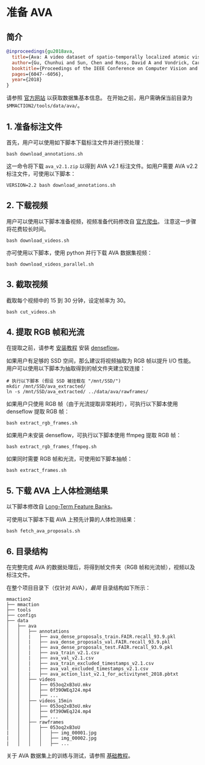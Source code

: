 # 准备 AVA

## 简介

<!-- [DATASET] -->

```BibTeX
@inproceedings{gu2018ava,
  title={Ava: A video dataset of spatio-temporally localized atomic visual actions},
  author={Gu, Chunhui and Sun, Chen and Ross, David A and Vondrick, Carl and Pantofaru, Caroline and Li, Yeqing and Vijayanarasimhan, Sudheendra and Toderici, George and Ricco, Susanna and Sukthankar, Rahul and others},
  booktitle={Proceedings of the IEEE Conference on Computer Vision and Pattern Recognition},
  pages={6047--6056},
  year={2018}
}
```

请参照 [官方网站](https://research.google.com/ava/index.html) 以获取数据集基本信息。
在开始之前，用户需确保当前目录为 `$MMACTION2/tools/data/ava/`。

## 1. 准备标注文件

首先，用户可以使用如下脚本下载标注文件并进行预处理：

```shell
bash download_annotations.sh
```

这一命令将下载 `ava_v2.1.zip` 以得到 AVA v2.1 标注文件。如用户需要 AVA v2.2 标注文件，可使用以下脚本：

```shell
VERSION=2.2 bash download_annotations.sh
```

## 2. 下载视频

用户可以使用以下脚本准备视频，视频准备代码修改自 [官方爬虫](https://github.com/cvdfoundation/ava-dataset)。
注意这一步骤将花费较长时间。

```shell
bash download_videos.sh
```

亦可使用以下脚本，使用 python 并行下载 AVA 数据集视频：

```shell
bash download_videos_parallel.sh
```

## 3. 截取视频

截取每个视频中的 15 到 30 分钟，设定帧率为 30。

```shell
bash cut_videos.sh
```

## 4. 提取 RGB 帧和光流

在提取之前，请参考 [安装教程](/docs/zh_cn/install.md) 安装 [denseflow](https://github.com/open-mmlab/denseflow)。

如果用户有足够的 SSD 空间，那么建议将视频抽取为 RGB 帧以提升 I/O 性能。用户可以使用以下脚本为抽取得到的帧文件夹建立软连接：

```shell
# 执行以下脚本 (假设 SSD 被挂载在 "/mnt/SSD/")
mkdir /mnt/SSD/ava_extracted/
ln -s /mnt/SSD/ava_extracted/ ../data/ava/rawframes/
```

如果用户只使用 RGB 帧（由于光流提取非常耗时），可执行以下脚本使用 denseflow 提取 RGB 帧：

```shell
bash extract_rgb_frames.sh
```

如果用户未安装 denseflow，可执行以下脚本使用 ffmpeg 提取 RGB 帧：

```shell
bash extract_rgb_frames_ffmpeg.sh
```

如果同时需要 RGB 帧和光流，可使用如下脚本抽帧：

```shell
bash extract_frames.sh
```

## 5. 下载 AVA 上人体检测结果

以下脚本修改自 [Long-Term Feature Banks](https://github.com/facebookresearch/video-long-term-feature-banks)。

可使用以下脚本下载 AVA 上预先计算的人体检测结果：

```shell
bash fetch_ava_proposals.sh
```

## 6. 目录结构

在完整完成 AVA 的数据处理后，将得到帧文件夹（RGB 帧和光流帧），视频以及标注文件。

在整个项目目录下（仅针对 AVA），*最简* 目录结构如下所示：

```
mmaction2
├── mmaction
├── tools
├── configs
├── data
│   ├── ava
│   │   ├── annotations
│   │   |   ├── ava_dense_proposals_train.FAIR.recall_93.9.pkl
│   │   |   ├── ava_dense_proposals_val.FAIR.recall_93.9.pkl
│   │   |   ├── ava_dense_proposals_test.FAIR.recall_93.9.pkl
│   │   |   ├── ava_train_v2.1.csv
│   │   |   ├── ava_val_v2.1.csv
│   │   |   ├── ava_train_excluded_timestamps_v2.1.csv
│   │   |   ├── ava_val_excluded_timestamps_v2.1.csv
│   │   |   ├── ava_action_list_v2.1_for_activitynet_2018.pbtxt
│   │   ├── videos
│   │   │   ├── 053oq2xB3oU.mkv
│   │   │   ├── 0f39OWEqJ24.mp4
│   │   │   ├── ...
│   │   ├── videos_15min
│   │   │   ├── 053oq2xB3oU.mkv
│   │   │   ├── 0f39OWEqJ24.mp4
│   │   │   ├── ...
│   │   ├── rawframes
│   │   │   ├── 053oq2xB3oU
|   │   │   │   ├── img_00001.jpg
|   │   │   │   ├── img_00002.jpg
|   │   │   │   ├── ...
```

关于 AVA 数据集上的训练与测试，请参照 [基础教程](/docs/zh_cn/getting_started.md)。
